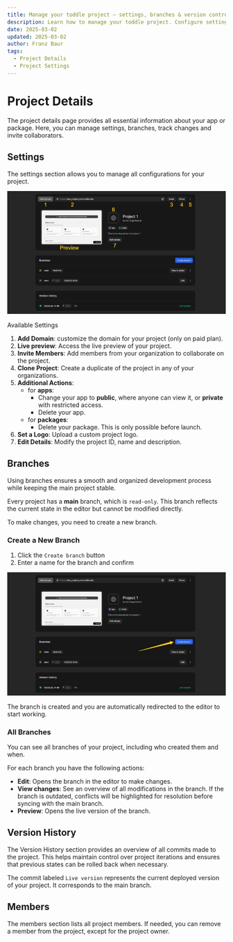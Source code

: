 ```yaml
---
title: Manage your toddle project – settings, branches & version control
description: Learn how to manage your toddle project. Configure settings, collaborate on branches with team members and track changes in version history.
date: 2025-03-02
updated: 2025-03-02
author: Franz Baur
tags: 
  - Project Details
  - Project Settings
---
```


# Project Details
The project details page provides all essential information about your app or package. Here, you can manage settings, branches, track changes and invite collaborators.

## Settings
The settings section allows you to manage all configurations for your project.

![Project Settings](project-settings.webp)

Available Settings
1. **Add Domain**: customize the domain for your project (only on paid plan).
2. **Live preview**: Access the live preview of your project.
3. **Invite Members**: Add members from your organization to collaborate on the project.
4. **Clone Project**: Create a duplicate of the project in any of your organizations.
5. **Additional Actions**:
    - for **apps**: 
        - Change your app to **public**, where anyone can view it, or **private** with restricted access.
        - Delete your app.
    - for **packages**:
        - Delete your package. This is only possible before launch.
6. **Set a Logo**: Upload a custom project logo.
7. **Edit Details**: Modify the project ID, name and description.

## Branches
Using branches ensures a smooth and organized development process while keeping the main project stable.

Every project has a **main** branch, which is `read-only`. This branch reflects the current state in the editor but cannot be modified directly.

To make changes, you need to create a new branch.

### Create a New Branch
1. Click the `Create branch` button
2. Enter a name for the branch and confirm

![Create New Branch](create-new-branch.webp)

The branch is created and you are automatically redirected to the editor to start working.

### All Branches
You can see all branches of your project, including who created them and when.

For each branch you have the following actions:
- **Edit**: Opens the branch in the editor to make changes.
- **View changes**: See an overview of all modifications in the branch. If the branch is outdated, conflicts will be highlighted for resolution before syncing with the main branch.
- **Preview**: Opens the live version of the branch.

## Version History
The Version History section provides an overview of all commits made to the project. This helps maintain control over project iterations and ensures that previous states can be rolled back when necessary.

The commit labeled `Live version` represents the current deployed version of your project. It corresponds to the main branch.

## Members
The members section lists all project members. If needed, you can remove a member from the project, except for the project owner.